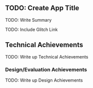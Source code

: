 ## TODO: Create App Title
TODO: Write Summary

TODO: Include Glitch Link

## Technical Achievements
TODO: Write up Technical Achievements

### Design/Evaluation Achievements
TODO: Write up Design Achievements
